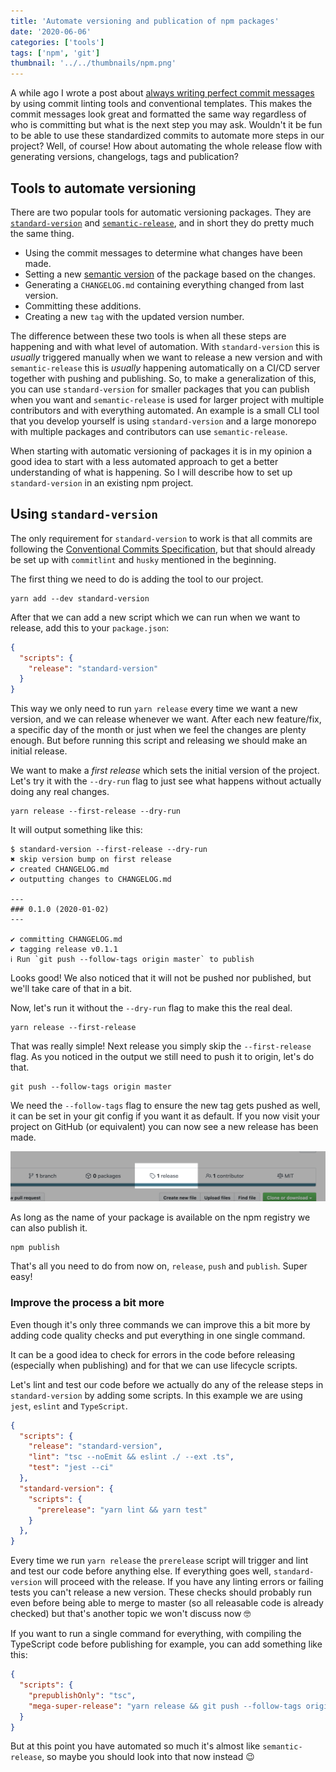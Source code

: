 ```yaml
---
title: 'Automate versioning and publication of npm packages'
date: '2020-06-06'
categories: ['tools']
tags: ['npm', 'git']
thumbnail: '../../thumbnails/npm.png'
---
```


A while ago I wrote a post about [always writing perfect commit messages](/always-write-perfect-commit-messages-with-git-commitizen-and-husky) by using commit linting tools and conventional templates. This makes the commit messages look great and formatted the same way regardless of who is committing but what is the next step you may ask. Wouldn't it be fun to be able to use these standardized commits to automate more steps in our project? Well, of course! How about automating the whole release flow with generating versions, changelogs, tags and publication?

## Tools to automate versioning

There are two popular tools for automatic versioning packages. They are [`standard-version`](https://github.com/conventional-changelog/standard-version) and [`semantic-release`](https://github.com/semantic-release/semantic-release), and in short they do pretty much the same thing.

* Using the commit messages to determine what changes have been made.
* Setting a new [semantic version](https://semver.org/) of the package based on the changes.
* Generating a `CHANGELOG.md` containing everything changed from last version.
* Committing these additions.
* Creating a new `tag` with the updated version number.

The difference between these two tools is when all these steps are happening and with what level of automation. With `standard-version` this is _usually_ triggered manually when we want to release a new version and with `semantic-release` this is _usually_ happening automatically on a CI/CD server together with pushing and publishing. So, to make a generalization of this, you can use `standard-version` for smaller packages that you can publish when you want and `semantic-release` is used for larger project with multiple contributors and with everything automated. An example is a small CLI tool that you develop yourself is using `standard-version` and a large monorepo with multiple packages and contributors can use `semantic-release`.

When starting with automatic versioning of packages it is in my opinion a good idea to start with a less automated approach to get a better understanding of what is happening. So I will describe how to set up `standard-version` in an existing npm project.  

## Using `standard-version`

The only requirement for `standard-version` to work is that all commits are following the [Conventional Commits Specification](https://www.conventionalcommits.org/), but that should already be set up with `commitlint` and `husky` mentioned in the beginning.

The first thing we need to do is adding the tool to our project.

```shell
yarn add --dev standard-version
```

After that we can add a new script which we can run when we want to release, add this to your `package.json`:

```json
{
  "scripts": {
    "release": "standard-version"
  }
}
```

This way we only need to run `yarn release` every time we want a new version, and we can release whenever we want. After each new feature/fix, a specific day of the month or just when we feel the changes are plenty enough. But before running this script and releasing we should make an initial release.

We want to make a _first release_ which sets the initial version of the project. Let's try it with the `--dry-run` flag to just see what happens without actually doing any real changes.

```shell
yarn release --first-release --dry-run
```

It will output something like this:

```
$ standard-version --first-release --dry-run
✖ skip version bump on first release
✔ created CHANGELOG.md
✔ outputting changes to CHANGELOG.md

---
### 0.1.0 (2020-01-02)
---

✔ committing CHANGELOG.md
✔ tagging release v0.1.1
ℹ Run `git push --follow-tags origin master` to publish
```

Looks good! We also noticed that it will not be pushed nor published, but we'll take care of that in a bit.

Now, let's run it without the `--dry-run` flag to make this the real deal.

```shell
yarn release --first-release
```

That was really simple! Next release you simply skip the `--first-release` flag. As you noticed in the output we still need to push it to origin, let's do that.

```shell
git push --follow-tags origin master
```

We need the `--follow-tags` flag to ensure the new tag gets pushed as well, it can be set in your git config if you want it as default. If you now visit your project on GitHub (or equivalent) you can now see a new release has been made.

![First release on GitHub](./release.png)

As long as the name of your package is available on the npm registry we can also publish it.

```shell
npm publish
```

That's all you need to do from now on, `release`, `push` and `publish`. Super easy!

### Improve the process a bit more

Even though it's only three commands we can improve this a bit more by adding code quality checks and put everything in one single command.

It can be a good idea to check for errors in the code before releasing (especially when publishing) and for that we can use lifecycle scripts.

Let's lint and test our code before we actually do any of the release steps in `standard-version` by adding some scripts. In this example we are using `jest`, `eslint` and `TypeScript`. 

```json
{
  "scripts": {
    "release": "standard-version",
    "lint": "tsc --noEmit && eslint ./ --ext .ts",
    "test": "jest --ci"
  },
  "standard-version": {
    "scripts": {
      "prerelease": "yarn lint && yarn test"
    }
  },
}
```

Every time we run `yarn release` the `prerelease` script will trigger and lint and test our code before anything else. If everything goes well, `standard-version` will proceed with the release. If you have any linting errors or failing tests you can't release a new version. These checks should probably run even before being able to merge to master (so all releasable code is already checked) but that's another topic we won't discuss now 🤓

If you want to run a single command for everything, with compiling the TypeScript code before publishing for example, you can add something like this:

```json
{
  "scripts": {
    "prepublishOnly": "tsc",
    "mega-super-release": "yarn release && git push --follow-tags origin master && npm publish"
  }
}
```

But at this point you have automated so much it's almost like `semantic-release`, so maybe you should look into that now instead 😉
